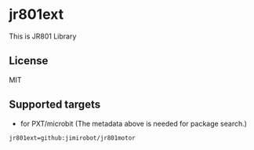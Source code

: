 # jr801ext

This is JR801 Library


## License

 MIT
 

## Supported targets

* for PXT/microbit
(The metadata above is needed for package search.)

```package
jr801ext=github:jimirobot/jr801motor
```

